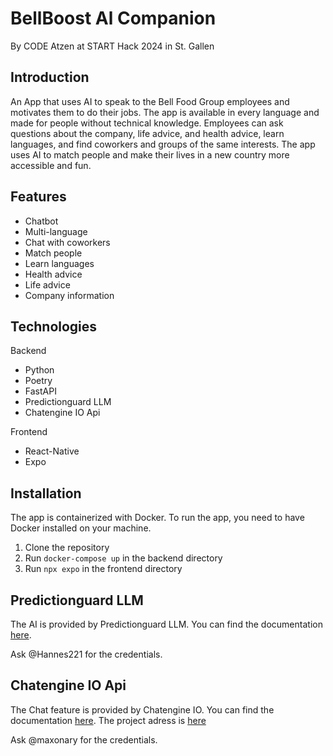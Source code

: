 # BellBoost Al Companion
By CODE Atzen at START Hack 2024 in St. Gallen

## Introduction
An App that uses AI to speak to the Bell Food Group employees and motivates them to do their jobs. The app is available in every language and made for people without technical knowledge. 
Employees can ask questions about the company, life advice, and health advice, learn languages, and find coworkers and groups of the same interests. 
The app uses AI to match people and make their lives in a new country more accessible and fun. 

## Features
- Chatbot
- Multi-language
- Chat with coworkers
- Match people
- Learn languages
- Health advice
- Life advice
- Company information

## Technologies
Backend
- Python
- Poetry
- FastAPI
- Predictionguard LLM
- Chatengine IO Api

Frontend
- React-Native
- Expo

## Installation
The app is containerized with Docker. To run the app, you need to have Docker installed on your machine.

1. Clone the repository
2. Run `docker-compose up` in the backend directory
3. Run `npx expo` in the frontend directory

## Predictionguard LLM
The AI is provided by Predictionguard LLM. You can find the documentation [here](https://docs.predictionguard.com/docs/getting-started/welcome).

Ask @Hannes221 for the credentials.

## Chatengine IO Api
The Chat feature is provided by Chatengine IO. You can find the documentation [here](https://chatengine.io/docs).
The project adress is [here](https://chatengine.io/projects/8cbae9cf-b388-4448-801f-6855fd62a8ad#)

Ask @maxonary for the credentials.